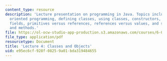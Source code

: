 ```yaml
---
content_type: resource
description: 'Lecture presentation on programming in Java. Topics include: object
  oriented programming, defining classes, using classes, constructors, methods, accessing
  fields, primitives versus references, references versus values, and static types
  and methods.'
file: https://ol-ocw-studio-app-production.s3.amazonaws.com/courses/6-092-introduction-to-programming-in-java-january-iap-2010/e95ec6cf928f08259a01bda319484655_MIT6_092IAP10_lec04.pdf
file_type: application/pdf
resourcetype: Document
title: 'Lecture 4: Classes and Objects'
uid: e95ec6cf-928f-0825-9a01-bda319484655
---
```


